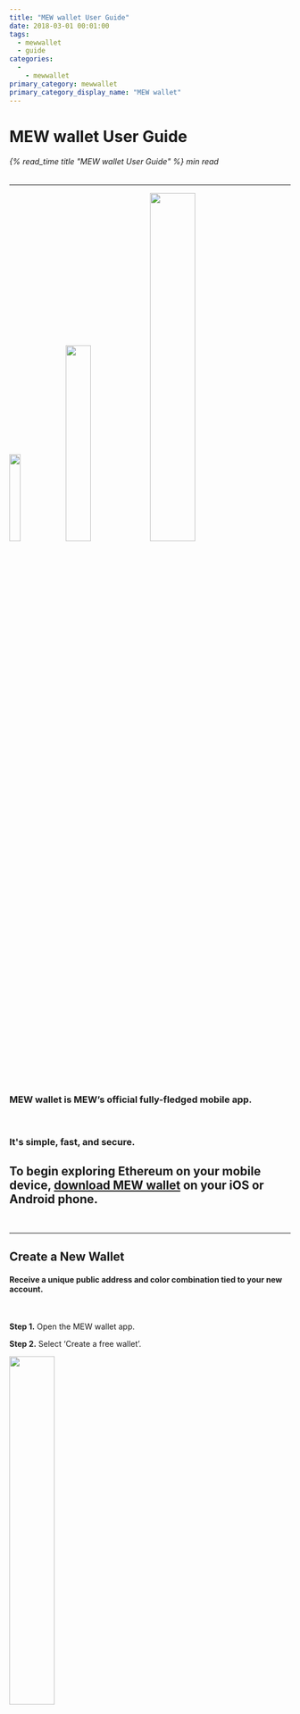 ```yaml
---
title: "MEW wallet User Guide"
date: 2018-03-01 00:01:00
tags:
  - mewwallet
  - guide
categories:
  - 
    - mewwallet
primary_category: mewwallet
primary_category_display_name: "MEW wallet"
---
```

 
# __MEW wallet User Guide__
###### {% read_time title "MEW wallet User Guide" %} min read
***

<img src="/images/posts/mewconnect/meww1.jpg" width="20%" /><img src="/images/posts/mewconnect/meww2.jpg" width="30%" /><img src="/images/posts/mewconnect/meww3.jpg" width="40%" />

<br>

### __MEW wallet is MEW’s official fully-fledged mobile app.__

<br>

### __It's simple, fast, and secure.__

## __To begin exploring Ethereum on your mobile device, [download MEW wallet](https://www.mewwallet.com/) on your iOS or Android phone.__

<br>

*************

## __Create a New Wallet__

#### __Receive a unique public address and color combination tied to your new account.__

<br>

**Step 1.** Open the MEW wallet app.

**Step 2.** Select ‘Create a free wallet’.

<img src="/images/posts/mewconnect/mcreate1.jpg" width="40%" />

**Step 3.** Read the safety tips! Then click ‘Create a wallet’.

<img src="/images/posts/mewconnect/mcreate2.jpg" width="40%" /> <img src="/images/posts/mewconnect/mcreate3.jpg" width="40%" />

**Step 4.** Choose a strong pin code.
* You can also enable additional biometric access, such as a fingerprint or facial recognition.

<img src="/images/posts/mewconnect/mcreate4.jpg" width="40%" /> <img src="/images/posts/mewconnect/mcreate5.jpg" width="40%" />

**Step 5.** Wait for your account to generate, then select ‘Start using MEW wallet’.

<img src="/images/posts/mewconnect/mcreate6.jpg" width="40%" /> <img src="/images/posts/mewconnect/mcreate7.jpg" width="40%" />

*************


## __Back Up Your Account__

#### __This step is crucial if you plan on using your wallet in the long term. We cannot recover your account for you, so you must keep track of this information yourself.__

<br>

**Step 1.** After creating your wallet, select 'Backup Now'. Read the warning and continue.
* You can also head to ‘Settings’, then ‘View my recovery phrase’.

<img src="/images/posts/mewconnect/mbackup1.jpg" width="40%" />

<img src="/images/posts/mewconnect/mbackup2.jpg" width="40%" />

**Step 2.** Get a pen and a piece of paper, then write down the 24 words that appear.
* Keep these words in the same order as they appear, and double-check that it’s all spelled correctly.
* Ideally, you should write this phrase down 2 - 3 times on separate sheets of paper, stored in multiple secure locations.
* We cannot recover this phrase for you, and anyone that has access to it will have permanent access to your funds.

<img src="/images/posts/mewconnect/mbackup3.jpg" width="40%" />

**Step 3.** Pass a quick test on the device, and you're done!

<img src="/images/posts/mewconnect/mbackup4.jpg" width="40%" />

 *****************************

## __Buy ETH to Start Exploring__

#### __Everything on the Ethereum blockchain requires ETH for gas. You’ll need to buy ETH to get started.__

<br>

**Step 1.** Select ‘Buy Ether’ on the main page of the MEW wallet app.

<img src="/images/posts/mewconnect/mcreate7.jpg" width="40%" />

**Step 2.** Select the amount you’d like to buy, or enter a custom amount (up to $250 worth).
* If you're using an iOS device in the US, Apply Pay makes buying ETH as easy as clicking a button!

<img src="/images/posts/mewconnect/mewwallet1.png" width="40%" /> <img src="/images/posts/mewconnect/mewwallet2.png" width="40%" />

<img src="/images/posts/mewconnect/mbuyeth2.jpg" width="40%" />

**Step 3.** After being redirected to Wyre or Simplex, enter your details and finish the purchase.

<img src="/images/posts/mewconnect/mbuyeth3.jpg" width="40%" />

**Step 4.** Your new balance will reflect in your account shortly!

 **************************

## __Add More Accounts__

#### __Create as many accounts as you want for savings, privacy, or organized token storage.__

<br>

**Step 1.** Swipe left on your main account and select ‘Add account’.

<img src="/images/posts/mewconnect/madd1.jpg" width="40%" />

**Step 2.** Think of a nickname for this account, then choose ‘Add’.

<img src="/images/posts/mewconnect/madd2.jpg" width="40%" />

**Step 3.** Your new account should generate.
* This account is also tied to the recovery phrase from the ‘Back up your account’ section.
* When you restore your main account, all subsequent accounts will also be restored.

<img src="/images/posts/mewconnect/madd3.jpg" width="40%" />

**Step 4.** If you want to view all your accounts or hide any of them, you can do so through ‘Manage accounts’.

<img src="/images/posts/mewconnect/madd4.jpg" width="40%" />